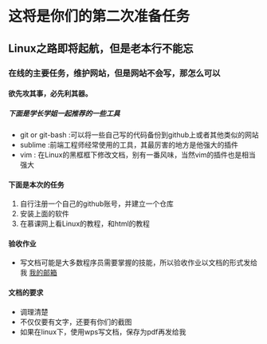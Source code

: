 # 这将是你们的第二次准备任务
## Linux之路即将起航，但是老本行不能忘
### 在线的主要任务，维护网站，但是网站不会写，那怎么可以
#### 欲先攻其事，必先利其器。

##### 下面是学长学姐一起推荐的一些工具

- git or git-bash :可以将一些自己写的代码备份到github上或者其他类似的网站
- sublime :前端工程师经常使用的工具，其最厉害的地方是他强大的插件
- vim : 在Linux的黑框框下修改文档，别有一番风味，当然vim的插件也是相当强大

#### 下面是本次的任务
1. 自行注册一个自己的github账号，并建立一个仓库
1. 安装上面的软件
1. 在慕课网上看Linux的教程，和html的教程

#### 验收作业
- 写文档可能是大多数程序员需要掌握的技能，所以验收作业以文档的形式发给我 [我的邮箱](thc222@yeah.net)
#### 文档的要求
- 调理清楚
- 不仅仅要有文字，还要有你们的截图
- 如果在linux下，使用wps写文档，保存为pdf再发给我



